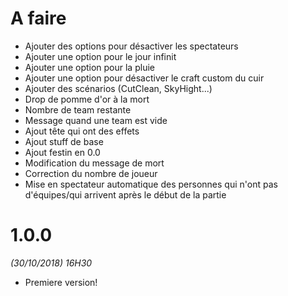 # A faire
- Ajouter des options pour désactiver les spectateurs
- Ajouter une option pour le jour infinit
- Ajouter une option pour la pluie
- Ajouter une option pour désactiver le craft custom du cuir
- Ajouter des scénarios (CutClean, SkyHight...)
- Drop de pomme d'or à la mort
- Nombre de team restante
- Message quand une team est vide
- Ajout tête qui ont des effets
- Ajout stuff de base
- Ajout festin en 0.0
- Modification du message de mort
- Correction du nombre de joueur
- Mise en spectateur automatique des personnes qui n'ont pas d'équipes/qui arrivent après le début de la partie

# 1.0.0
*(30/10/2018) 16H30*
- Premiere version!
